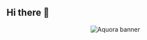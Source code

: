 ## Hi there 👋
<div align=center>
  <img src="https://github.com/0xAquora/0xAquora/blob/main/assets/fondo-animado.gif" alt="Aquora banner"/>
</div>
<!--
**0xAquora/0xAquora** is a ✨ _special_ ✨ repository because its `README.md` (this file) appears on your GitHub profile.

Here are some ideas to get you started:

- 🔭 I’m currently working on ...
- 🌱 I’m currently learning ...
- 👯 I’m looking to collaborate on ...
- 🤔 I’m looking for help with ...
- 💬 Ask me about ...
- 📫 How to reach me: ...
- 😄 Pronouns: ...
- ⚡ Fun fact: ...
-->
